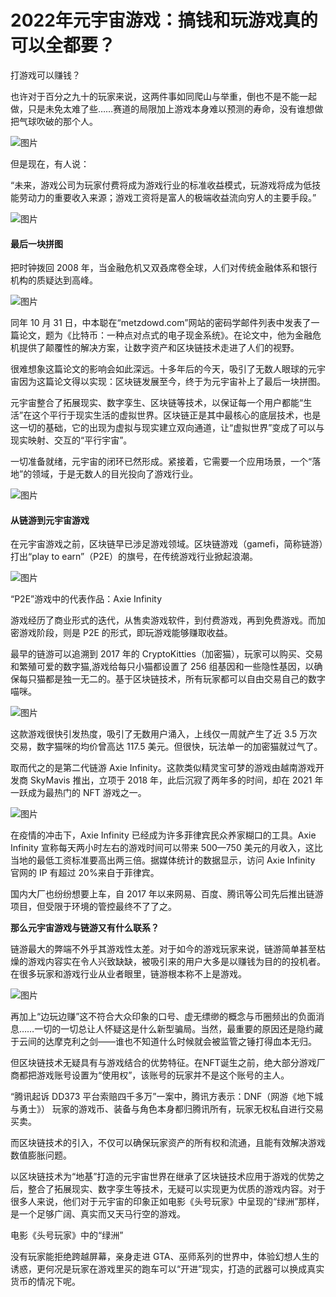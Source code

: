 # 2022年元宇宙游戏：搞钱和玩游戏真的可以全都要？



打游戏可以赚钱？

也许对于百分之九十的玩家来说，这两件事如同爬山与举重，倒也不是不能一起做，只是未免太难了些……赛道的局限加上游戏本身难以预测的寿命，没有谁想做把气球吹破的那个人。

![图片](wyx.jpg)





但是现在，有人说：

“未来，游戏公司为玩家付费将成为游戏行业的标准收益模式，玩游戏将成为低技能劳动力的重要收入来源；游戏工资将是富人的极端收益流向穷人的主要手段。”

![图片](gq.jpg)



#### 最后一块拼图

把时钟拨回 2008 年，当金融危机又双叒席卷全球，人们对传统金融体系和银行机构的质疑达到高峰。

![图片](sz.jpg)




同年 10 月 31 日，中本聪在“metzdowd.com”网站的密码学邮件列表中发表了一篇论文，题为《比特币：一种点对点式的电子现金系统》。在论文中，他为金融危机提供了颠覆性的解决方案，让数字资产和区块链技术走进了人们的视野。


很难想象这篇论文的影响会如此深远。十多年后的今天，吸引了无数人眼球的元宇宙因为这篇论文得以实现：区块链发展至今，终于为元宇宙补上了最后一块拼图。


元宇宙整合了拓展现实、数字孪生、区块链等技术，以保证每一个用户都能“生活”在这个平行于现实生活的虚拟世界。区块链正是其中最核心的底层技术，也是这一切的基础，它的出现为虚拟与现实建立双向通道，让“虚拟世界”变成了可以与现实映射、交互的“平行宇宙”。


一切准备就绪，元宇宙的闭环已然形成。紧接着，它需要一个应用场景，一个“落地”的领域，于是无数人的目光投向了游戏行业。

![图片](hy.jpg)



#### 从链游到元宇宙游戏

在元宇宙游戏之前，区块链早已涉足游戏领域。区块链游戏（gamefi，简称链游）打出“play to earn”（P2E）的旗号，在传统游戏行业掀起浪潮。

![图片](ntf.jpg)



“P2E”游戏中的代表作品：Axie Infinity


游戏经历了商业形式的迭代，从售卖游戏软件，到付费游戏，再到免费游戏。而加密游戏阶段，则是 P2E 的形式，即玩游戏能够赚取收益。

最早的链游可以追溯到 2017 年的 CryptoKitties（加密猫），玩家可以购买、交易和繁殖可爱的数字猫,游戏给每只小猫都设置了 256 组基因和一些隐性基因，以确保每只猫都是独一无二的。基于区块链技术，所有玩家都可以自由交易自己的数字喵咪。

![图片](mm.jpg)




这款游戏很快引发热度，吸引了无数用户涌入，上线仅一周就产生了近 3.5 万次交易，数字猫咪的均价曾高达 117.5 美元。但很快，玩法单一的加密猫就过气了。

取而代之的是第二代链游 Axie Infinity。这款类似精灵宝可梦的游戏由越南游戏开发商 SkyMavis 推出，立项于 2018 年，此后沉寂了两年多的时间，却在 2021 年一跃成为最热门的 NFT 游戏之一。

![图片](mrr.jpg)




在疫情的冲击下，Axie Infinity 已经成为许多菲律宾民众养家糊口的工具。Axie Infinity 宣称每天两小时左右的游戏时间可以带来 500—750 美元的月收入，这比当地的最低工资标准要高出两三倍。据媒体统计的数据显示，访问 Axie Infinity 官网的 IP 有超过 20%来自于菲律宾。

国内大厂也纷纷想要上车，自 2017 年以来网易、百度、腾讯等公司先后推出链游项目，但受限于环境的管控最终不了了之。



**那么元宇宙游戏与链游又有什么联系？** 

链游最大的弊端不外乎其游戏性太差。对于如今的游戏玩家来说，链游简单甚至枯燥的游戏内容实在令人兴致缺缺，被吸引来的用户大多是以赚钱为目的的投机者。在很多玩家和游戏行业从业者眼里，链游根本称不上是游戏。

![图片](jqr.jpg)




再加上“边玩边赚”这不符合大众印象的口号、虚无缥缈的概念与币圈频出的负面消息……一切的一切总让人怀疑这是什么新型骗局。当然，最重要的原因还是隐约藏于云间的达摩克利之剑——谁也不知道什么时候就会被监管之锤打得血本无归。


但区块链技术无疑具有与游戏结合的优势特征。在NFT诞生之前，绝大部分游戏厂商都把游戏账号设置为“使用权”，该账号的玩家并不是这个账号的主人。

“腾讯起诉 DD373 平台索赔四千多万”一案中，腾讯方表示：DNF（网游《地下城与勇士》） 玩家的游戏币、装备与角色本身都归腾讯所有，玩家无权私自进行交易买卖。


而区块链技术的引入，不仅可以确保玩家资产的所有权和流通，且能有效解决游戏数值膨胀问题。

以区块链技术为“地基”打造的元宇宙世界在继承了区块链技术应用于游戏的优势之后，整合了拓展现实、数字孪生等技术，无疑可以实现更为优质的游戏内容。对于很多人来说，他们对于元宇宙的印象正如电影《头号玩家》中呈现的“绿洲”那样，是一个足够广阔、真实而又天马行空的游戏。

电影《头号玩家》中的“绿洲”


没有玩家能拒绝跨越屏幕，亲身走进 GTA、巫师系列的世界中，体验幻想人生的诱惑，更何况是玩家在游戏里买的跑车可以“开进”现实，打造的武器可以换成真实货币的情况下呢。
